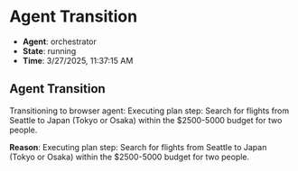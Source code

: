 # Agent Transition

- **Agent**: orchestrator
- **State**: running
- **Time**: 3/27/2025, 11:37:15 AM

## Agent Transition

Transitioning to browser agent: Executing plan step: Search for flights from Seattle to Japan (Tokyo or Osaka) within the $2500-5000 budget for two people.

**Reason**: Executing plan step: Search for flights from Seattle to Japan (Tokyo or Osaka) within the $2500-5000 budget for two people.

